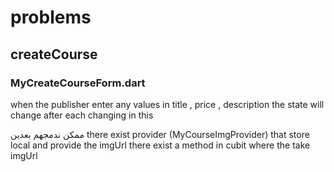 # problems
## createCourse
### MyCreateCourseForm.dart
when the publisher enter any values in title , price , description
the state will change after each changing in this 

ممكن ندمجهم بعدين
there exist provider (MyCourseImgProvider) that store local and provide the imgUrl
there exist a method in cubit where the take imgUrl